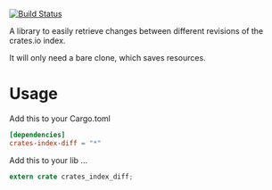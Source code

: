 [![Build Status](https://travis-ci.org/Byron/crates-index-diff-rs.svg?branch=master)](https://travis-ci.org/Byron/crates-index-diff-rs)

A library to easily retrieve changes between different revisions of the crates.io index.

It will only need a bare clone, which saves resources.

# Usage

Add this to your Cargo.toml
```toml
[dependencies]
crates-index-diff = "*"
```

Add this to your lib ...
```Rust
extern crate crates_index_diff;
```

